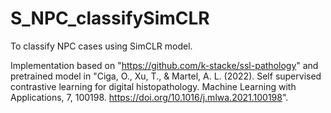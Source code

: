 # S_NPC_classifySimCLR

To classify NPC cases using SimCLR model.

Implementation based on "https://github.com/k-stacke/ssl-pathology" and pretrained model in "Ciga, O., Xu, T., & Martel, A. L. (2022). Self supervised contrastive learning for digital histopathology. Machine Learning with Applications, 7, 100198. https://doi.org/10.1016/j.mlwa.2021.100198".
